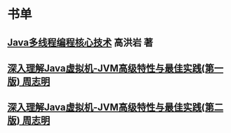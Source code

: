 # 书单

## [Java多线程编程核心技术](https://github.com/chudingkun/readerBox/blob/master/books/java/Java%E5%A4%9A%E7%BA%BF%E7%A8%8B%E7%BC%96%E7%A8%8B%E6%A0%B8%E5%BF%83%E6%8A%80%E6%9C%AF.md) 高洪岩 著

## [深入理解Java虚拟机-JVM高级特性与最佳实践(第一版) 周志明](https://github.com/chudingkun/readerBox/blob/master/books/java/%E6%B7%B1%E5%85%A5%E7%90%86%E8%A7%A3Java%E8%99%9A%E6%8B%9F%E6%9C%BA-JVM%E9%AB%98%E7%BA%A7%E7%89%B9%E6%80%A7%E4%B8%8E%E6%9C%80%E4%BD%B3%E5%AE%9E%E8%B7%B51.md)

## [深入理解Java虚拟机-JVM高级特性与最佳实践(第二版) 周志明](https://github.com/chudingkun/readerBox/blob/master/books/java/%E6%B7%B1%E5%85%A5%E7%90%86%E8%A7%A3Java%E8%99%9A%E6%8B%9F%E6%9C%BA-JVM%E9%AB%98%E7%BA%A7%E7%89%B9%E6%80%A7%E4%B8%8E%E6%9C%80%E4%BD%B3%E5%AE%9E%E8%B7%B52.md)